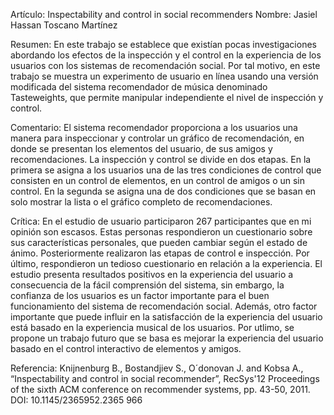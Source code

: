 Artículo: Inspectability and control in social recommenders            Nombre: Jasiel Hassan Toscano Martínez

Resumen: En este trabajo se establece que existían pocas investigaciones abordando los efectos de la inspección y el control en la experiencia de los usuarios con los sistemas de recomendación social. Por tal motivo, en este trabajo se muestra un experimento de usuario en línea usando una versión modificada del sistema recomendador de música denominado Tasteweights, que permite manipular independiente el nivel de inspección y control.

Comentario: El sistema recomendador proporciona a los usuarios una manera para inspeccionar y controlar un gráfico de recomendación, en donde se presentan los elementos del usuario, de sus amigos y recomendaciones. La inspección y control se divide en dos etapas. En la primera se asigna a los usuarios una de las tres condiciones de control que consisten en un control de elementos, en un control de amigos o un sin control. En la segunda 
se asigna una de dos condiciones que se basan en solo mostrar la lista o el gráfico completo de recomendaciones. 

Crítica: En el estudio de usuario participaron 267 participantes que en mi opinión son escasos. Estas personas respondieron un cuestionario sobre sus características personales, que pueden cambiar según el estado de ánimo. Posteriormente realizaron las etapas de control e inspección. Por último, respondieron un tedioso cuestionario en relación a la experiencia. El estudio presenta resultados positivos en la experiencia del usuario a consecuencia de la fácil comprensión del sistema, sin embargo, la confianza de los usuarios es un factor importante para el buen funcionamiento del sistema de recomendación social. Además, otro factor importante que puede influir en la satisfacción de la experiencia del usuario está basado en la experiencia musical de los usuarios. Por utlimo, se propone un trabajo futuro que se basa es mejorar la experiencia del usuario basado en el control interactivo de elementos y amigos.

Referencia: Knijnenburg B., Bostandjiev S., O´donovan J. and Kobsa A., “Inspectability and control in social recommender”, RecSys'12 Proceedings of the sixth ACM conference on recommender systems, pp. 43-50, 2011. DOI: 10.1145/2365952.2365 966
